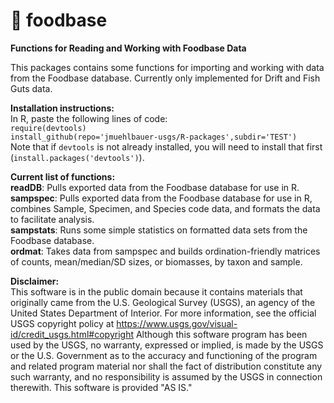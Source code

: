 # :pizza: foodbase
**Functions for Reading and Working with Foodbase Data**

This packages contains some functions for importing and working with data from the Foodbase database. Currently only implemented for Drift and Fish Guts data.

__Installation instructions:__  
In R, paste the following lines of code:  
`require(devtools)`  
`install_github(repo='jmuehlbauer-usgs/R-packages',subdir='TEST')`  
Note that if `devtools` is not already installed, you will need to install that first (`install.packages('devtools')`).

__Current list of functions:__  
__readDB__: Pulls exported data from the Foodbase database for use in R.  
__sampspec__: Pulls exported data from the Foodbase database for use in R, combines Sample, Specimen, and Species code data, and formats the data to facilitate analysis.  
__sampstats__: Runs some simple statistics on formatted data sets from the Foodbase database.  
__ordmat__: Takes data from sampspec and builds ordination-friendly matrices of counts, mean/median/SD sizes, or biomasses, by taxon and sample.

__Disclaimer:__  
This software is in the public domain because it contains materials that originally came from the U.S. Geological Survey (USGS), an agency of the United States Department of Interior. For more information, see the official USGS copyright policy at https://www.usgs.gov/visual-id/credit_usgs.html#copyright Although this software program has been used by the USGS, no warranty, expressed or implied, is made by the USGS or the U.S. Government as to the accuracy and functioning of the program and related program material nor shall the fact of distribution constitute any such warranty, and no responsibility is assumed by the USGS in connection therewith. This software is provided "AS IS."
